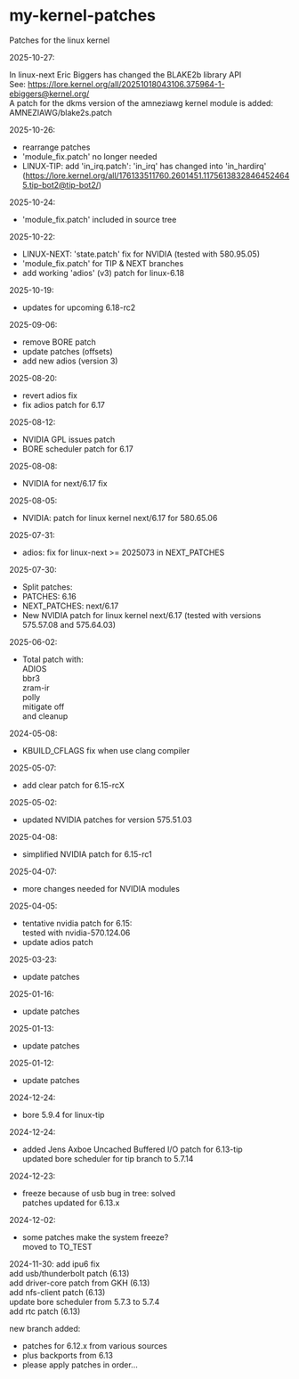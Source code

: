 # my-kernel-patches
Patches for the linux kernel

2025-10-27:  

In linux-next Eric Biggers has changed the BLAKE2b library API  
See: https://lore.kernel.org/all/20251018043106.375964-1-ebiggers@kernel.org/  
A patch for the dkms version of the amneziawg kernel module is added:  
AMNEZIAWG/blake2s.patch

2025-10-26:
- rearrange patches  
- 'module_fix.patch' no longer needed  
- LINUX-TIP: add 'in_irq.patch': 'in_irq' has changed into 'in_hardirq'  
  (https://lore.kernel.org/all/176133511760.2601451.11756138328464524645.tip-bot2@tip-bot2/)

2025-10-24:
- 'module_fix.patch' included in source tree

2025-10-22:
- LINUX-NEXT: 'state.patch' fix for NVIDIA (tested with 580.95.05)  
- 'module_fix.patch' for TIP & NEXT branches
- add working 'adios' (v3) patch for linux-6.18

2025-10-19:
- updates for upcoming 6.18-rc2

2025-09-06:
- remove BORE patch  
- update patches (offsets)  
- add new adios (version 3)

2025-08-20:
- revert adios fix  
- fix adios patch for 6.17

2025-08-12:
- NVIDIA GPL issues patch  
- BORE scheduler patch for 6.17

2025-08-08:
- NVIDIA for next/6.17 fix 

2025-08-05:
- NVIDIA: patch for linux kernel next/6.17 for 580.65.06

2025-07-31:
- adios: fix for linux-next >= 2025073 in NEXT_PATCHES

2025-07-30:
- Split patches:  
- PATCHES: 6.16  
- NEXT_PATCHES: next/6.17  
- New NVIDIA patch for linux kernel next/6.17
  (tested with versions 575.57.08 and 575.64.03)

2025-06-02:
- Total patch with:  
  ADIOS  
  bbr3  
  zram-ir  
  polly  
  mitigate off  
  and cleanup

2024-05-08:
- KBUILD_CFLAGS fix when use clang compiler

2025-05-07:
- add clear patch for 6.15-rcX

2025-05-02:
- updated NVIDIA patches for version 575.51.03

2025-04-08:
- simplified NVIDIA patch for 6.15-rc1

2025-04-07:
- more changes needed for NVIDIA modules

2025-04-05:
- tentative nvidia patch for 6.15:  
  tested with nvidia-570.124.06
- update adios patch

2025-03-23:
- update patches

2025-01-16:
- update patches

2025-01-13:
- update patches

2025-01-12:
- update patches

2024-12-24:
- bore 5.9.4 for linux-tip

2024-12-24:
- added Jens Axboe Uncached Buffered I/O patch for 6.13-tip  
  updated bore scheduler for tip branch to 5.7.14

2024-12-23:
- freeze because of usb bug in tree: solved  
  patches updated for 6.13.x

2024-12-02:
- some patches make the system freeze?  
  moved to TO_TEST

2024-11-30:
add ipu6 fix  
add usb/thunderbolt patch (6.13)  
add driver-core patch from GKH (6.13)  
add nfs-client patch (6.13)  
update bore scheduler from 5.7.3 to 5.7.4  
add rtc patch (6.13)

new branch added:  
- patches for 6.12.x from various sources  
- plus backports from 6.13  
- please apply patches in order...
